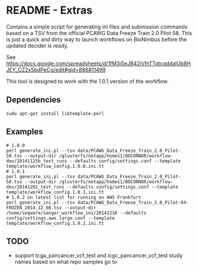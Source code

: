 # README - Extras

Contains a simple script for generating ini files and submission commands based
on a TSV from the official PCAWG Data Freeze Train 2.0 Pilot 58.  This is just
a quick and dirty way to launch workflows on BioNimbus before the updated
decider is ready.

See https://docs.google.com/spreadsheets/d/1fM3j5eJB42iVIhTTqtcgddalUb8HJEY_CZ2x5bdPeCg/edit#gid=886811499

This tool is designed to work with the 1.0.1 version of the workflow.

## Dependencies

    sudo apt-get install libtemplate-perl

## Examples

    # 1.0.0
    perl generate_ini.pl --tsv data/PCAWG_Data_Freeze_Train_2.0_Pilot-58.tsv --output-dir /glusterfs/netapp/homes1/BOCONNOR/workflow-dev/20141125b_test_runs --defaults config/settings.conf --template template/workflow_config.1.0.0.ini.tt 
    # 1.0.1
    perl generate_ini.pl --tsv data/PCAWG_Data_Freeze_Train_2.0_Pilot-58.tsv --output-dir /glusterfs/netapp/homes1/BOCONNOR/workflow-dev/20141202_test_runs --defaults config/settings.conf --template template/workflow_config.1.0.1.ini.tt
    # 1.0.2 on latest list for running on AWS Frankfurt
    perl generate_ini.pl --tsv data/PCAWG_Data_Freeze_Train_2.0_Pilot-64-FROZEN_2014_12_08.tsv --output-dir /home/seqware/sanger_workflow_ini/20141216 --defaults config/settings.aws.large.conf --template template/workflow_config.1.0.2.ini.tt



## TODO

* support tcga_pancancer_vcf_test and icgc_pancancer_vcf_test study names based on what repo samples go to
